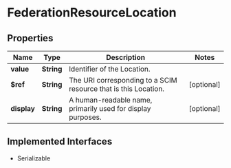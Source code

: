 

# FederationResourceLocation


## Properties

Name | Type | Description | Notes
------------ | ------------- | ------------- | -------------
**value** | **String** | Identifier of the Location. | 
**$ref** | **String** | The URI corresponding to a SCIM resource that is this Location. |  [optional]
**display** | **String** | A human-readable name, primarily used for display purposes. |  [optional]


## Implemented Interfaces

* Serializable



